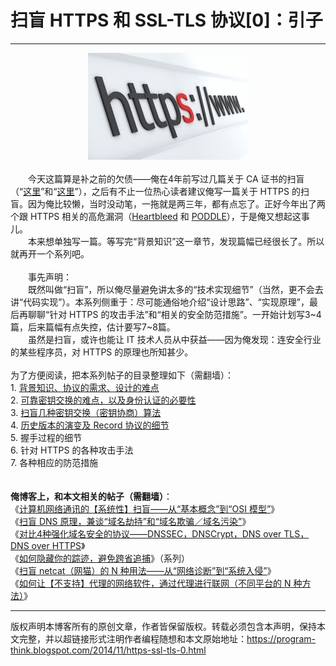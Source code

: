 # 扫盲 HTTPS 和 SSL-TLS 协议[0]：引子 

-----

<div class="post-body entry-content">
<center><img alt="不见图 请翻墙" src="images/H_exzSD20W99qSJhGkLJFPwj3gU7VF_t9VGsbHS19Zkky6Vgrhcn8OG4c3--8-qr3DjL-H6lOQVfYcYEZ5qQp19yOycAvaL-Dnl29AqINsIhWK6ITliRP_tBL4nZ4z_Vw0IO"/></center>
<br/>
　　今天这篇算是补之前的欠债——俺在4年前写过几篇关于 CA 证书的扫盲（“<a href="../../2010/02/introduce-digital-certificate-and-ca.md">这里</a>”和“<a href="../../2010/02/remove-cnnic-cert.md">这里</a>”），之后有不止一位热心读者建议俺写一篇关于 HTTPS 的扫盲。因为俺比较懒，当时没动笔，一拖就是两三年，都有点忘了。正好今年出了两个跟 HTTPS 相关的高危漏洞（<a href="https://en.wikipedia.org/wiki/Heartbleed" rel="nofollow" target="_blank">Heartbleed</a> 和 <a href="https://en.wikipedia.org/wiki/POODLE" rel="nofollow" target="_blank">PODDLE</a>），于是俺又想起这事儿。<br/>
　　本来想单独写一篇。等写完“背景知识”这一章节，发现篇幅已经很长了。所以就再开一个系列吧。<br/>
<a name="more"></a><br/>
　　事先声明：<br/>
　　既然叫做“扫盲”，所以俺尽量避免讲太多的“技术实现细节”（当然，更不会去讲“代码实现”）。本系列侧重于：尽可能通俗地介绍“设计思路”、“实现原理”，最后再聊聊“针对 HTTPS 的攻击手法”和“相关的安全防范措施”。一开始计划写3~4篇，后来篇幅有点失控，估计要写7~8篇。<br/>
　　虽然是扫盲，或许也能让 IT 技术人员从中获益——因为俺发现：连安全行业的某些程序员，对 HTTPS 的原理也所知甚少。<br/>
<br/>
为了方便阅读，把本系列帖子的目录整理如下（需翻墙）：<a name="index"> </a><br/>
1. <a href="../../2014/11/https-ssl-tls-1.md">背景知识、协议的需求、设计的难点</a><br/>
2. <a href="../../2014/11/https-ssl-tls-2.md">可靠密钥交换的难点，以及身份认证的必要性</a><br/>
3. <a href="../../2016/09/https-ssl-tls-3.md">扫盲几种密钥交换（密钥协商）算法</a><br/>
4. <a href="../../2018/09/https-ssl-tls-4.md">历史版本的演变及 Record 协议的细节</a><br/>
5. 握手过程的细节<br/>
6. 针对 HTTPS 的各种攻击手法<br/>
7. 各种相应的防范措施<br/>
<br/>
<br/>
<b>俺博客上，和本文相关的帖子（需翻墙）</b>：<br/>
《<a href="../../2021/03/Computer-Networks-Overview.md">计算机网络通讯的【系统性】扫盲——从“基本概念”到“OSI 模型”</a>》<br/>
《<a href="../../2014/01/dns.md">扫盲 DNS 原理，兼谈“域名劫持”和“域名欺骗／域名污染”</a>》<br/>
《<a href="../../2018/10/Comparison-of-DNS-Protocols.md">对比4种强化域名安全的协议——DNSSEC，DNSCrypt，DNS over TLS，DNS over HTTPS</a>》<br/>
《<a href="../../2010/04/howto-cover-your-tracks-0.md">如何隐藏你的踪迹，避免跨省追捕</a>》（系列）<br/>
《<a href="../../2019/09/Netcat-Tricks.md">扫盲 netcat（网猫）的 N 种用法——从“网络诊断”到“系统入侵”</a>》<br/>
《<a href="../../2019/04/Proxy-Tricks.md">如何让【不支持】代理的网络软件，通过代理进行联网（不同平台的 N 种方法）</a>》
</div>


------------------------------------------------

版权声明本博客所有的原创文章，作者皆保留版权。转载必须包含本声明，保持本文完整，并以超链接形式注明作者编程随想和本文原始地址：https://program-think.blogspot.com/2014/11/https-ssl-tls-0.html
